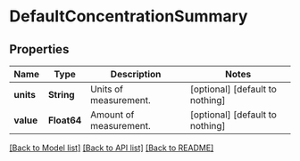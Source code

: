# DefaultConcentrationSummary


## Properties
Name | Type | Description | Notes
------------ | ------------- | ------------- | -------------
**units** | **String** | Units of measurement. | [optional] [default to nothing]
**value** | **Float64** | Amount of measurement. | [optional] [default to nothing]


[[Back to Model list]](../README.md#models) [[Back to API list]](../README.md#api-endpoints) [[Back to README]](../README.md)


